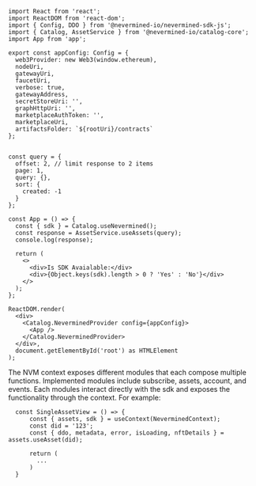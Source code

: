 ```tsx
import React from 'react';
import ReactDOM from 'react-dom';
import { Config, DDO } from '@nevermined-io/nevermined-sdk-js';
import { Catalog, AssetService } from '@nevermined-io/catalog-core';
import App from 'app';

export const appConfig: Config = {
  web3Provider: new Web3(window.ethereum),
  nodeUri,
  gatewayUri,
  faucetUri,
  verbose: true,
  gatewayAddress,
  secretStoreUri: '',
  graphHttpUri: '',
  marketplaceAuthToken: '',
  marketplaceUri,
  artifactsFolder: `${rootUri}/contracts`
};


const query = {
  offset: 2, // limit response to 2 items
  page: 1,
  query: {},
  sort: {
    created: -1
  }
};

const App = () => {
  const { sdk } = Catalog.useNevermined();
  const response = AssetService.useAssets(query);
  console.log(response);

  return (
    <>
      <div>Is SDK Avaialable:</div>
      <div>{Object.keys(sdk).length > 0 ? 'Yes' : 'No'}</div>
    </>
  );
};

ReactDOM.render(
  <div>
    <Catalog.NeverminedProvider config={appConfig}>
      <App />
    </Catalog.NeverminedProvider>
  </div>,
  document.getElementById('root') as HTMLElement
);
```

The NVM context exposes different modules that each compose multiple functions.
Implemented modules include subscribe, assets, account, and events. Each modules interact directly
with the sdk and exposes the functionality through the context.
For example:

```tsx
  const SingleAssetView = () => {
      const { assets, sdk } = useContext(NeverminedContext);
      const did = '123';
      const { ddo, metadata, error, isLoading, nftDetails } = assets.useAsset(did);

      return (
        ...
      )
  }
```

